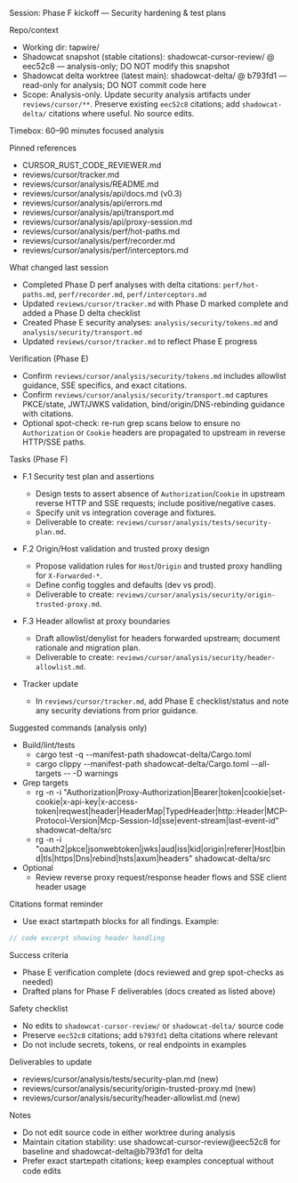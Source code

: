 Session: Phase F kickoff — Security hardening & test plans

Repo/context
- Working dir: tapwire/
- Shadowcat snapshot (stable citations): shadowcat-cursor-review/ @ eec52c8 — analysis-only; DO NOT modify this snapshot
- Shadowcat delta worktree (latest main): shadowcat-delta/ @ b793fd1 — read-only for analysis; DO NOT commit code here
- Scope: Analysis-only. Update security analysis artifacts under `reviews/cursor/**`. Preserve existing `eec52c8` citations; add `shadowcat-delta/` citations where useful. No source edits.

Timebox: 60–90 minutes focused analysis

Pinned references
- CURSOR_RUST_CODE_REVIEWER.md
- reviews/cursor/tracker.md
- reviews/cursor/analysis/README.md
- reviews/cursor/analysis/api/docs.md (v0.3)
- reviews/cursor/analysis/api/errors.md
- reviews/cursor/analysis/api/transport.md
- reviews/cursor/analysis/api/proxy-session.md
- reviews/cursor/analysis/perf/hot-paths.md
- reviews/cursor/analysis/perf/recorder.md
- reviews/cursor/analysis/perf/interceptors.md

What changed last session
- Completed Phase D perf analyses with delta citations: `perf/hot-paths.md`, `perf/recorder.md`, `perf/interceptors.md`
- Updated `reviews/cursor/tracker.md` with Phase D marked complete and added a Phase D delta checklist
- Created Phase E security analyses: `analysis/security/tokens.md` and `analysis/security/transport.md`
- Updated `reviews/cursor/tracker.md` to reflect Phase E progress

Verification (Phase E)
- Confirm `reviews/cursor/analysis/security/tokens.md` includes allowlist guidance, SSE specifics, and exact citations.
- Confirm `reviews/cursor/analysis/security/transport.md` captures PKCE/state, JWT/JWKS validation, bind/origin/DNS-rebinding guidance with citations.
- Optional spot-check: re-run grep scans below to ensure no `Authorization` or `Cookie` headers are propagated to upstream in reverse HTTP/SSE paths.

Tasks (Phase F)
- F.1 Security test plan and assertions
  - Design tests to assert absence of `Authorization`/`Cookie` in upstream reverse HTTP and SSE requests; include positive/negative cases.
  - Specify unit vs integration coverage and fixtures.
  - Deliverable to create: `reviews/cursor/analysis/tests/security-plan.md`.

- F.2 Origin/Host validation and trusted proxy design
  - Propose validation rules for `Host`/`Origin` and trusted proxy handling for `X-Forwarded-*`.
  - Define config toggles and defaults (dev vs prod).
  - Deliverable to create: `reviews/cursor/analysis/security/origin-trusted-proxy.md`.

- F.3 Header allowlist at proxy boundaries
  - Draft allowlist/denylist for headers forwarded upstream; document rationale and migration plan.
  - Deliverable to create: `reviews/cursor/analysis/security/header-allowlist.md`.

- Tracker update
  - In `reviews/cursor/tracker.md`, add Phase E checklist/status and note any security deviations from prior guidance.

Suggested commands (analysis only)
- Build/lint/tests
  - cargo test -q --manifest-path shadowcat-delta/Cargo.toml
  - cargo clippy --manifest-path shadowcat-delta/Cargo.toml --all-targets -- -D warnings
- Grep targets
  - rg -n -i "Authorization|Proxy-Authorization|Bearer|token|cookie|set-cookie|x-api-key|x-access-token|reqwest|header|HeaderMap|TypedHeader|http::Header|MCP-Protocol-Version|Mcp-Session-Id|sse|event-stream|last-event-id" shadowcat-delta/src
  - rg -n -i "oauth2|pkce|jsonwebtoken|jwks|aud|iss|kid|origin|referer|Host|bind|tls|https|Dns|rebind|hsts|axum|headers" shadowcat-delta/src
- Optional
  - Review reverse proxy request/response header flows and SSE client header usage

Citations format reminder
- Use exact start:end:path blocks for all findings. Example:
```start:end:shadowcat-delta/src/proxy/http.rs
// code excerpt showing header handling
```

Success criteria
- Phase E verification complete (docs reviewed and grep spot-checks as needed)
- Drafted plans for Phase F deliverables (docs created as listed above)

Safety checklist
- No edits to `shadowcat-cursor-review/` or `shadowcat-delta/` source code
- Preserve `eec52c8` citations; add `b793fd1` delta citations where relevant
- Do not include secrets, tokens, or real endpoints in examples

Deliverables to update
- reviews/cursor/analysis/tests/security-plan.md (new)
- reviews/cursor/analysis/security/origin-trusted-proxy.md (new)
- reviews/cursor/analysis/security/header-allowlist.md (new)

Notes
- Do not edit source code in either worktree during analysis
- Maintain citation stability: use shadowcat-cursor-review@eec52c8 for baseline and shadowcat-delta@b793fd1 for delta
- Prefer exact start:end:path citations; keep examples conceptual without code edits